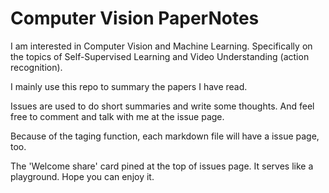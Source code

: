 # Computer Vision PaperNotes  

I am interested in Computer Vision and Machine Learning. Specifically on the topics of Self-Supervised Learning and Video Understanding (action recognition).  

I mainly use this repo to summary the papers I have read.  

Issues are used to do short summaries and write some thoughts. 
And feel free to comment and talk with me at the issue page.   

Because of the taging function, each markdown file will have 
a issue page, too.    

The 'Welcome share' card pined at the top of issues page. It 
serves like a playground. Hope you can enjoy it.  


